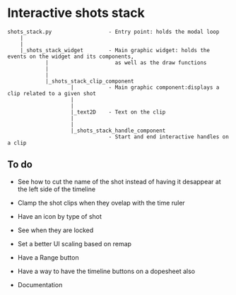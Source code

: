 # Interactive shots stack

    shots_stack.py                  - Entry point: holds the modal loop
        |
        |
        |_shots_stack_widget        - Main graphic widget: holds the events on the widget and its components,
                |                     as well as the draw functions
                |
                |
                |_shots_stack_clip_component
                        |           - Main graphic component:displays a clip related to a given shot
                        |
                        |
                        |_text2D    - Text on the clip
                        |
                        |
                        |_shots_stack_handle_component
                                    - Start and end interactive handles on a clip


## To do

- See how to cut the name of the shot instead of having it desappear at the left side of the timeline
- Clamp the shot clips when they ovelap with the time ruler
- Have an icon by type of shot
- See when they are locked
- Set a better UI scaling based on remap


- Have a Range button
- Have a way to have the timeline buttons on a dopesheet also

- Documentation
